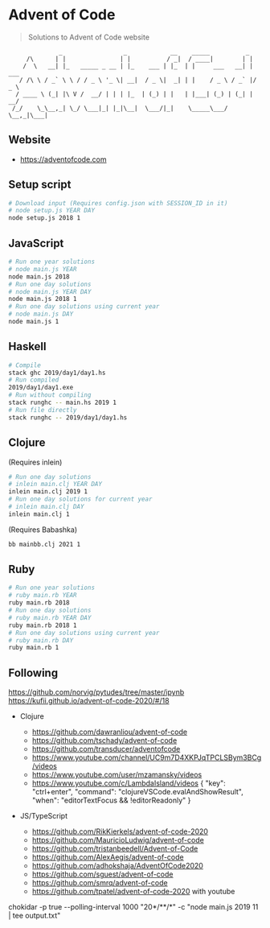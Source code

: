 # Advent of Code
> Solutions to Advent of Code website

```
              _                 _            __    _____          _      
     /\      | |               | |          / _|  / ____|        | |     
    /  \   __| |_   _____ _ __ | |_    ___ | |_  | |     ___   __| | ___ 
   / /\ \ / _` \ \ / / _ \ '_ \| __|  / _ \|  _| | |    / _ \ / _` |/ _ \
  / ____ \ (_| |\ V /  __/ | | | |_  | (_) | |   | |___| (_) | (_| |  __/
 /_/    \_\__,_| \_/ \___|_| |_|\__|  \___/|_|    \_____\___/ \__,_|\___|
```

## Website
- https://adventofcode.com

## Setup script 

```bash
# Download input (Requires config.json with SESSION_ID in it)
# node setup.js YEAR DAY
node setup.js 2018 1
```

## JavaScript
```bash
# Run one year solutions
# node main.js YEAR
node main.js 2018
# Run one day solutions
# node main.js YEAR DAY
node main.js 2018 1
# Run one day solutions using current year
# node main.js DAY
node main.js 1
```

## Haskell
```bash
# Compile
stack ghc 2019/day1/day1.hs
# Run compiled
2019/day1/day1.exe
# Run without compiling
stack runghc -- main.hs 2019 1
# Run file directly
stack runghc -- 2019/day1/day1.hs
```

## Clojure
(Requires inlein)
```bash
# Run one day solutions
# inlein main.clj YEAR DAY
inlein main.clj 2019 1
# Run one day solutions for current year
# inlein main.clj DAY
inlein main.clj 1
```

(Requires Babashka)
```bash
bb mainbb.clj 2021 1
```

## Ruby
```bash
# Run one year solutions
# ruby main.rb YEAR
ruby main.rb 2018
# Run one day solutions
# ruby main.rb YEAR DAY
ruby main.rb 2018 1
# Run one day solutions using current year
# ruby main.rb DAY
ruby main.rb 1
```

## Following

https://github.com/norvig/pytudes/tree/master/ipynb
https://kufii.github.io/advent-of-code-2020/#/18

- Clojure
  - https://github.com/dawranliou/advent-of-code
  - https://github.com/tschady/advent-of-code
  - https://github.com/transducer/adventofcode
  - https://www.youtube.com/channel/UC9m7D4XKPJqTPCLSBym3BCg/videos
  - https://www.youtube.com/user/mzamansky/videos
  - https://www.youtube.com/c/LambdaIsland/videos
{
  "key": "ctrl+enter",
  "command": "clojureVSCode.evalAndShowResult",
  "when": "editorTextFocus && !editorReadonly"
}

- JS/TypeScript
  - https://github.com/RikKierkels/advent-of-code-2020
  - https://github.com/MauricioLudwig/advent-of-code
  - https://github.com/tristanbeedell/Advent-of-Code
  - https://github.com/AlexAegis/advent-of-code
  - https://github.com/adhokshaja/AdventOfCode2020
  - https://github.com/sguest/advent-of-code
  - https://github.com/smrq/advent-of-code
  - https://github.com/tpatel/advent-of-code-2020 with youtube

chokidar -p true --polling-interval 1000 "20*/**/*" -c "node main.js 2019 11 | tee output.txt"